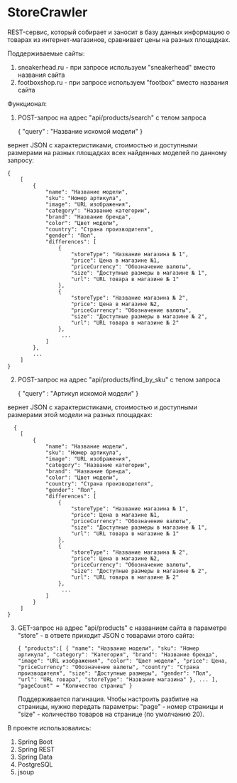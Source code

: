 # StoreCrawler
REST-сервис, который собирает и заносит в базу данных информацию о товарах из
интернет-магазинов, сравнивает цены на разных площадках.

Поддерживаемые сайты:
1. sneakerhead.ru - при запросе используем "sneakerhead" вместо
названия сайта
2. footboxshop.ru - при запросе используем "footbox" вместо названия
сайта

Функционал:
1. POST-запрос на адрес "api/products/search" с телом запроса


      {
         "query" : "Название искомой модели"
      }


вернет JSON с характеристиками, стоимостью и доступными размерами на разных площадках всех
найденных моделей по данному запросу:

    {
        [
            {
                "name": "Название модели",
                "sku": "Номер артикула",
                "image": "URL изображения",
                "category": "Название категории",
                "brand": "Название бренда",
                "color": "Цвет модели",
                "country": "Страна производителя",
                "gender": "Пол",
                "differences": [
                    {
                        "storeType": "Название магазина № 1",
                        "price": Цена в магазине №1,
                        "priceCurrency": "Обозначение валюты",
                        "size": "Доступные размеры в магазине № 1",
                        "url": "URL товара в магазине № 1"
                    },
                    {
                        "storeType": "Название магазина № 2",
                        "price": Цена в магазине №2,
                        "priceCurrency": "Обозначение валюты",
                        "size": "Доступные размеры в магазине № 2",
                        "url": "URL товара в магазине № 2"
                    },
                     ...
                ]
            },
            ...
        ]
    }

2. POST-запрос на адрес "api/products/find_by_sku" с телом запроса


      {
         "query" : "Артикул искомой модели"
      }


вернет JSON с характеристиками, стоимостью и доступными размерами этой модели на разных
площадках:

      {
        [
            {
                "name": "Название модели",
                "sku": "Номер артикула",
                "image": "URL изображения",
                "category": "Название категории",
                "brand": "Название бренда",
                "color": "Цвет модели",
                "country": "Страна производителя",
                "gender": "Пол",
                "differences": [
                    {
                        "storeType": "Название магазина № 1",
                        "price": Цена в магазине №1,
                        "priceCurrency": "Обозначение валюты",
                        "size": "Доступные размеры в магазине № 1",
                        "url": "URL товара в магазине № 1"
                    },
                    {
                        "storeType": "Название магазина № 2",
                        "price": Цена в магазине №2,
                        "priceCurrency": "Обозначение валюты",
                        "size": "Доступные размеры в магазине № 2",
                        "url": "URL товара в магазине № 2"
                    },
                     ...
                ]
            }
        ]
    }

3. GET-запрос на адрес "api/products" с названием сайта в параметре "store" - в ответе
   приходит JSON с товарами этого сайта:

   `{
      "products":[
         {
            "name": "Название модели",
            "sku": "Номер артикула",
            "category": "Категория",
            "brand": "Название бренда",
            "image": "URL изображения",
            "color": "Цвет модели",
            "price": Цена,
            "priceCurrency": "Обозначение валюты",
            "country": "Страна производителя",
            "size": "Доступные размеры",
            "gender": "Пол",
            "url": "URL товара",
            "storeType": "Название магазина"
         },
         ...
      ],
      "pageCount" = "Количество страниц"
   }`

   Поддерживается пагинация. Чтобы
   настроить разбитие на страницы, нужно передать параметры: "page" - номер
   страницы и "size" - количество товаров на странице (по умолчанию 20).

В проекте использовались:
1. Spring Boot
2. Spring REST
3. Spring Data
4. PostgreSQL
5. jsoup